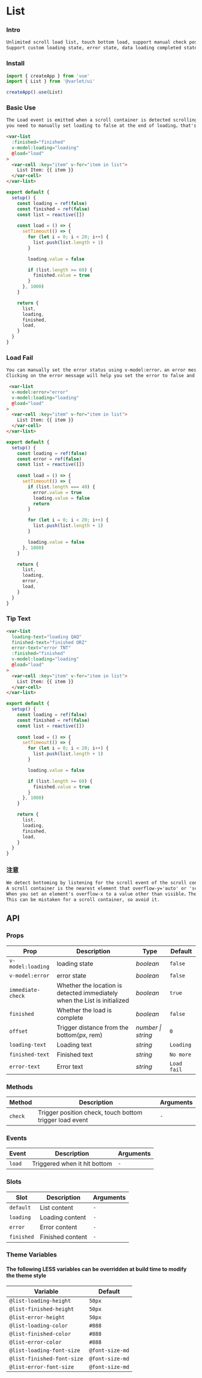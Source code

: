 # List

### Intro
```html
Unlimited scroll load list, touch bottom load, support manual check position load.
Support custom loading state, error state, data loading completed state.
```

### Install

```js
import { createApp } from 'vue'
import { List } from '@varlet/ui'

createApp().use(List)
```

### Basic Use

```html
The Load event is emitted when a scroll container is detected scrolling to the bottom，and will be set loading to true，
you need to manually set loading to false at the end of loading，that's the end of the load.
```

```html
<var-list
  :finished="finished"
  v-model:loading="loading"
  @load="load"
>
  <var-cell :key="item" v-for="item in list">
    List Item: {{ item }}
  </var-cell>
</var-list>
```

```js
export default {
  setup() {
    const loading = ref(false)
    const finished = ref(false)
    const list = reactive([])
    
    const load = () => {
      setTimeout(() => {
        for (let i = 0; i < 20; i++) {
          list.push(list.length + 1)
        }

        loading.value = false

        if (list.length >= 60) {
          finished.value = true
        }
      }, 1000)
    }

    return {
      list,
      loading,
      finished,
      load,
    }
  }
}
```

### Load Fail

```html
You can manually set the error status using v-model:error，an error message is displayed.
Clicking on the error message will help you set the error to false and trigger the load event again.
```

```html
 <var-list
  v-model:error="error"
  v-model:loading="loading"
  @load="load"
>
  <var-cell :key="item" v-for="item in list">
    List Item: {{ item }}
  </var-cell>
</var-list>
```

```js
export default {
  setup() {
    const loading = ref(false)
    const error = ref(false)
    const list = reactive([])
    
    const load = () => {
      setTimeout(() => {
        if (list.length === 40) {
          error.value = true
          loading.value = false
          return
        }

        for (let i = 0; i < 20; i++) {
          list.push(list.length + 1)
        }

        loading.value = false
      }, 1000)
    }

    return {
      list,
      loading,
      error,
      load,
    }
  }
}
```

### Tip Text

```html
<var-list 
  loading-text="loading QAQ" 
  finished-text="finished ORZ" 
  error-text="error TNT" 
  :finished="finished" 
  v-model:loading="loading" 
  @load="load"
>
  <var-cell :key="item" v-for="item in list">
    List Item: {{ item }}
  </var-cell>
</var-list>
```

```js
export default {
  setup() {
    const loading = ref(false)
    const finished = ref(false)
    const list = reactive([])
    
    const load = () => {
      setTimeout(() => {
        for (let i = 0; i < 20; i++) {
          list.push(list.length + 1)
        }

        loading.value = false

        if (list.length >= 60) {
          finished.value = true
        }
      }, 1000)
    }

    return {
      list,
      loading,
      finished,
      load,
    }
  }
}
```

### 注意
```html
We detect bottoming by listening for the scroll event of the scroll container and perform the load.
A scroll container is the nearest element that overflow-y='auto' or 'scroll'
When you set an element's overflow-x to a value other than visible，The browser will fix your overflow-y to auto in order to maintain a BFC structure.
This can be mistaken for a scroll container, so avoid it.
```

## API

### Props

| Prop | Description | Type | Default | 
| --- | --- | --- | --- | 
| `v-model:loading` | loading state | _boolean_ | `false` |
| `v-model:error` | error state | _boolean_ | `false` |
| `immediate-check` | Whether the location is detected immediately when the List is initialized | _boolean_ | `true` |
| `finished` | Whether the load is complete | _boolean_ | `false` |
| `offset` | Trigger distance from the bottom(px, rem) | _number \| string_ | `0` |
| `loading-text` | Loading text | _string_ | `Loading` |
| `finished-text` | Finished text | _string_ | `No more` |
| `error-text` | Error text | _string_ | `Load fail` |

### Methods

| Method | Description | Arguments |
| --- | --- | --- |
| `check` | Trigger position check, touch bottom trigger load event | `-` |

### Events

| Event | Description | Arguments |
| --- | --- | --- |
| `load` | Triggered when it hit bottom | `-` |

### Slots

| Slot | Description | Arguments |
| --- | --- | --- |
| `default` | List content | `-` |
| `loading` | Loading content | `-` |
| `error` | Error content | `-` |
| `finished` | Finished content | `-` |

### Theme Variables
#### The following LESS variables can be overridden at build time to modify the theme style

| Variable | Default |
| --- | --- |
| `@list-loading-height` | `50px` |
| `@list-finished-height` | `50px` |
| `@list-error-height` | `50px` |
| `@list-loading-color` | `#888` |
| `@list-finished-color` | `#888` |
| `@list-error-color` | `#888` |
| `@list-loading-font-size` | `@font-size-md` |
| `@list-finished-font-size` | `@font-size-md` |
| `@list-error-font-size` | `@font-size-md` |